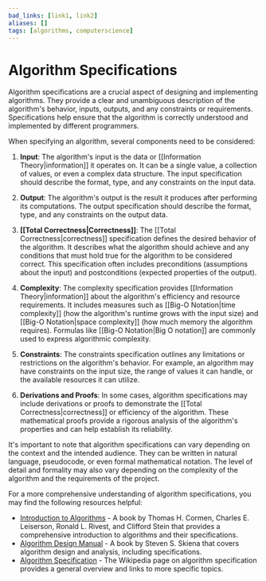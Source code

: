 ```yaml
---
bad_links: [link1, link2]
aliases: []
tags: [algorithms, computerscience]
---
```

# Algorithm Specifications

Algorithm specifications are a crucial aspect of designing and implementing algorithms. They provide a clear and unambiguous description of the algorithm's behavior, inputs, outputs, and any constraints or requirements. Specifications help ensure that the algorithm is correctly understood and implemented by different programmers.

When specifying an algorithm, several components need to be considered:

1. **Input**: The algorithm's input is the data or [[Information Theory|information]] it operates on. It can be a single value, a collection of values, or even a complex data structure. The input specification should describe the format, type, and any constraints on the input data.

2. **Output**: The algorithm's output is the result it produces after performing its computations. The output specification should describe the format, type, and any constraints on the output data.

3. **[[Total Correctness|Correctness]]**: The [[Total Correctness|correctness]] specification defines the desired behavior of the algorithm. It describes what the algorithm should achieve and any conditions that must hold true for the algorithm to be considered correct. This specification often includes preconditions (assumptions about the input) and postconditions (expected properties of the output).

4. **Complexity**: The complexity specification provides [[Information Theory|information]] about the algorithm's efficiency and resource requirements. It includes measures such as [[Big-O Notation|time complexity]] (how the algorithm's runtime grows with the input size) and [[Big-O Notation|space complexity]] (how much memory the algorithm requires). Formulas like [[Big-O Notation|Big O notation]] are commonly used to express algorithmic complexity.

5. **Constraints**: The constraints specification outlines any limitations or restrictions on the algorithm's behavior. For example, an algorithm may have constraints on the input size, the range of values it can handle, or the available resources it can utilize.

6. **Derivations and Proofs**: In some cases, algorithm specifications may include derivations or proofs to demonstrate the [[Total Correctness|correctness]] or efficiency of the algorithm. These mathematical proofs provide a rigorous analysis of the algorithm's properties and can help establish its reliability.

It's important to note that algorithm specifications can vary depending on the context and the intended audience. They can be written in natural language, pseudocode, or even formal mathematical notation. The level of detail and formality may also vary depending on the complexity of the algorithm and the requirements of the project.

For a more comprehensive understanding of algorithm specifications, you may find the following resources helpful:

- [Introduction to Algorithms](https://mitpress.mit.edu/books/introduction-algorithms) - A book by Thomas H. Cormen, Charles E. Leiserson, Ronald L. Rivest, and Clifford Stein that provides a comprehensive introduction to algorithms and their specifications.
- [Algorithm Design Manual](https://www.algorist.com/) - A book by Steven S. Skiena that covers algorithm design and analysis, including specifications.
- [Algorithm Specification](https://en.wikipedia.org/wiki/Algorithm_specification) - The Wikipedia page on algorithm specification provides a general overview and links to more specific topics.
